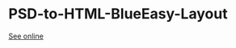 # PSD-to-HTML-BlueEasy-Layout
<a href="https://matutamiller.github.io/PSD-to-HTML-BlueEasy-Layout/">See online</a>
